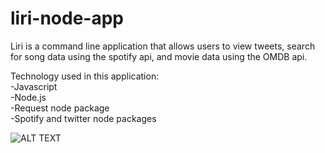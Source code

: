 # liri-node-app

Liri is a command line application that allows users to view tweets, search for song data using the spotify api, and movie data using the OMDB api.

Technology used in this application:\
-Javascript\
-Node.js\
-Request node package\
-Spotify and twitter node packages

![ALT TEXT](https://user-images.githubusercontent.com/19658046/33851396-e784c2d4-de84-11e7-8bb8-39575053b162.gif)
